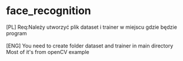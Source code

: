 # face_recognition
[PL]
Req:Należy utworzyć plik dataset i trainer w miejscu gdzie będzie program<br>
<br>
[ENG]
You need to create folder dataset and trainer in main directory <br>
Most of it's from openCV example
